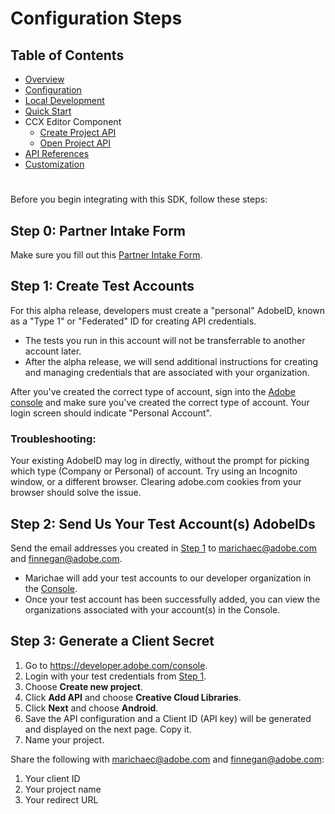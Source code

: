 # Configuration Steps

## Table of Contents
* [Overview](overview.md)
* [Configuration](configuration.md)
* [Local Development](local_dev.md)
* [Quick Start](quickstart.md)
* CCX Editor Component
  * [Create Project API](create_project.md)
  * [Open Project API](edit_project.md)
* [API References](api_ref.md)
* [Customization](customization.md)
#


Before you begin integrating with this SDK, follow these steps: 

## Step 0: Partner Intake Form
<!-- 
1. Navigate to the [Adobe Developer Console](https://developer.adobe.com/console). 
2. Login with a T1 (personal) account.
3. Choose create project.
4. Click add API. 
5. Choose any Library which offers Android integration because it provides PKCE flow. 
6. Client ID will be created
7. **Share the client ID with an Adobe employee**. 
8. **Share redirect URL you'd like to specify with an Adobe employee**.  -->

Make sure you fill out this [Partner Intake Form]( https://forms.office.com/r/JzEsxvM3jv).

## Step 1: Create Test Accounts 

For this alpha release, developers must create a "personal" AdobeID, known as a "Type 1" or "Federated" ID for creating API credentials. 
* The tests you run in this account will not be transferrable to another account later. 
* After the alpha release, we will send additional instructions for creating and managing credentials that are associated with your organization. 

After you've created the correct type of account, sign into the [Adobe console](https://developer.adobe.com/console) and make sure you've created the correct type of account. Your login screen should indicate "Personal Account". 

### **Troubleshooting**:
Your existing AdobeID may log in directly, without the prompt for picking which type (Company or Personal) of account. Try using an Incognito window, or a different browser. Clearing adobe.com cookies from your browser should solve the issue.

## Step 2: Send Us Your Test Account(s) AdobeIDs
Send the email addresses you created in [Step 1](#step-1-create-test-accounts) to marichaec@adobe.com and finnegan@adobe.com.
* Marichae will add your test accounts to our developer organization in the [Console](https://developer.adobe.com/console). 
* Once your test account has been successfully added, you can view the organizations associated with your account(s) in the Console. 

## Step 3: Generate a Client Secret

1.  Go to https://developer.adobe.com/console. 
2.  Login with your test credentials from [Step 1](#step-1-create-test-accounts). 
3.  Choose **Create new project**.
4.  Click **Add API** and choose **Creative Cloud Libraries**.
5.  Click **Next** and choose **Android**. 
6.  Save the API configuration and a Client ID (API key) will be generated and displayed on the next page. Copy it. 
7.  Name your project. 


Share the following with marichaec@adobe.com and finnegan@adobe.com:
1. Your client ID
2. Your project name 
3. Your redirect URL 

